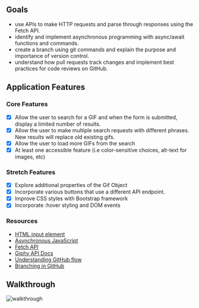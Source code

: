 ## Goals
 - use APIs to make HTTP requests and parse through responses using the Fetch API.
 - identify and implement asynchronous programming with async/await functions and commands.
 - create a branch using git commands and explain the purpose and importance of version control.
 - understand how pull requests track changes and implement best practices for code reviews on GitHub.
## Application Features
### Core Features
 - [x] Allow the user to search for a GIF and when the form is submitted, display a limited number of results.
 - [x] Allow the user to make multiple search requests with different phrases. New results will replace old existing gifs.
 - [x] Allow the user to load more GIFs from the search
 - [x] At least one accessible feature (i.e color-sensitive choices, alt-text for images, etc)
### Stretch Features
 - [x] Explore additional properties of the Gif Object
 - [x] Incorporate various buttons that use a different API endpoint.
 - [x] Improve CSS styles with Bootstrap framework
 - [x] Incorporate :hover styling and DOM events

### Resources
- [HTML input element](https://developer.mozilla.org/en-US/docs/Web/HTML/Element/input)
- [Asynchronous JavaScript](https://developer.mozilla.org/en-US/docs/Learn/JavaScript/Asynchronous)
- [Fetch API](https://developer.mozilla.org/en-US/docs/Web/API/Fetch_API)
- [Giphy API Docs](https://developers.giphy.com/docs/api#quick-start-guide)
- [Understanding GitHub flow](https://guides.github.com/introduction/flow/)
- [Branching in GitHub](https://docs.github.com/en/github/collaborating-with-issues-and-pull-requests/about-branches)

## Walkthrough
![walkthrough](https://user-images.githubusercontent.com/1930836/170639843-51e4f1e9-3156-4ad6-9308-291b96d3c7ca.gif)
